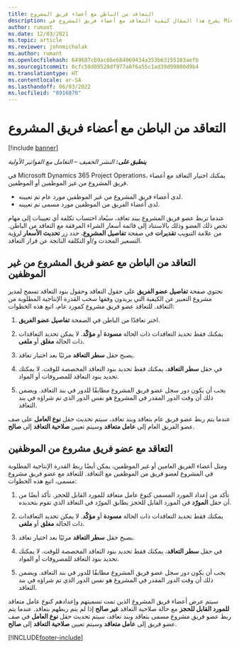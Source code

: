 ```yaml
---
title: التعاقد من الباطن مع أعضاء فريق المشروع
description: يشرح هذا المقال كيفية التعاقد مع أعضاء فريق المشروع في Microsoft Dynamics 365 Project Operations.
author: rumant
ms.date: 12/03/2021
ms.topic: article
ms.reviewer: johnmichalak
ms.author: rumant
ms.openlocfilehash: 649687cb9ac66e684069434a353b63155103aefb
ms.sourcegitcommit: 6cfc50d89528df977a8f6a55c1ad39d99800d9b4
ms.translationtype: HT
ms.contentlocale: ar-SA
ms.lasthandoff: 06/03/2022
ms.locfileid: "8916870"
---
```

# <a name="subcontracting-project-team-members"></a>التعاقد من الباطن مع أعضاء فريق المشروع

[!include [banner](../../includes/dataverse-preview.md)]

_**ينطبق على:** النشر الخفيف – التعامل مع الفواتير الأولية_

في Microsoft Dynamics 365 Project Operations، يمكنك اختيار التعاقد مع أعضاء فريق المشروع من غير الموظفين أو الموظفين.

- لدى أعضاء فريق المشروع من غير الموظفين مورد عام تم تعيينه.
- لدى أعضاء الفريق من الموظفين مورد مسمى تم تعيينه.

عندما تربط عضو فريق المشروع ببند تعاقد، سيُعاد احتساب تكلفة أي تعيينات إلى مهام تخص ذلك العضو وذلك بالاستناد إلى قائمة أسعار الشراء المرفقة مع التعاقد من الباطن.  من علامة التبويب **تقديرات** في صفحة **تفاصيل المشروع**، حدد زر **تحديث الأسعار** لرؤية التسعير المحدث و/أو التكلفة الناتجة عن قرار التعاقد. 

## <a name="subcontracting-an-unstaffed-project-team-member"></a>التعاقد من الباطن مع عضو فريق المشروع من غير الموظفين
تحتوي صفحة **تفاصيل عضو الفريق** على حقول التعاقد وحقول بنود التعاقد تسمح لمدير مشروع التعبير عن الكيفية التي يريدون وفقها سحب القدرة الإنتاجية المطلوبة من التعاقد. للتعاقد عضو فريق مشروع كمورد عام، اتبع هذه الخطوات:

1.  اختر تعاقدًا من الباطن في الصفحة **تفاصيل عضو الفريق**.

2.  يمكنك فقط تحديد التعاقدات ذات الحالة **مسودة** أو **مؤكّد**. لا يمكن تحديد التعاقدات ذات الحالة **مغلق** أو **ملغى**. 

3.  يصبح حقل **سطر التعاقد** مرئيًا بعد اختيار تعاقد.

4.  في حقل **سطر التعاقد**، يمكنك فقط تحديد بنود التعاقد المخصصة للوقت. لا يمكنك تحديد بنود التعاقد للمصروفات أو المواد.

5.  يجب أن يكون دور سجل عضو فريق المشروع مطابقًا للدور في بند التعاقد. ويضمن ذلك أن وقت الدور المقدر في المشروع هو نفس الدور الذي تم شراؤه في بند التعاقد. 

عندما يتم ربط عضو فريق عام بتعاقد وبند تعاقد، سيتم تحديث حقل **نوع العامل** على صف عضو الفريق العام إلى **عامل متعاقد** وسيتم تعيين **صلاحية التعاقد** إلى **صالح**.

## <a name="subcontracting-a-staffed-project-team-member"></a>التعاقد مع عضو فريق مشروع من الموظفين
ومثل أعضاء الفريق العامين أو غير الموظفين، يمكن أيضًا ربط القدرة الإنتاجية المطلوبة في المشروع لعضو فريق من الموظفين مع التعاقد. للتعاقد مع عضو فريق مشروع مسمى، اتبع هذه الخطوات:

1.  تأكد من إعداد المورد المسمى كنوع عامل متعاقد للمورد القابل للحجز. تأكد أيضًا من أن حقل **المورّد** في المورد القابل للحجز يطابق المورّد في التعاقد الذي تقوم بتحديده. 

2.  يمكنك فقط تحديد التعاقدات ذات الحالة **مسودة** أو **مؤكّد**. لا يمكن تحديد التعاقدات ذات الحالة **مغلق** أو **ملغى**. 

3.  يصبح حقل **سطر التعاقد** مرئيًا بعد اختيار تعاقد.

4.  في حقل **سطر التعاقد**، يمكنك فقط تحديد بنود التعاقد المخصصة للوقت. لا يمكنك تحديد بنود التعاقد للمصروفات أو المواد.

5.  يجب أن يكون دور سجل عضو فريق المشروع مطابقًا للدور في بند التعاقد. ويضمن ذلك أن وقت الدور المقدر في المشروع هو نفس الدور الذي تم شراؤه في بند التعاقد. 

سيتم عرض أعضاء فريق المشروع الذين تمت تسميتهم وإعدادهم كنوع عامل متعاقد **للمورد القابل للحجز** مع حالة صلاحية التعاقد **غير صالح** إذا لم يتم ربطهم بتعاقد. عندما يتم ربط عضو فريق مشروع مسمى بتعاقد وبند تعاقد، سيتم تحديث حقل **نوع العامل** في صف عضو فريق إلى **عامل متعاقد** وسيتم تعيين **صلاحية التعاقد** إلى **صالح**.

[!INCLUDE[footer-include](../../includes/footer-banner.md)]
